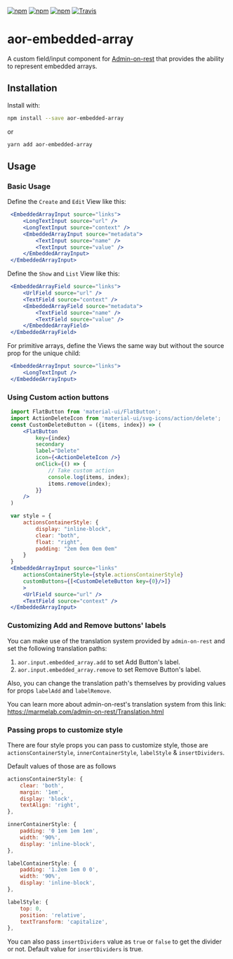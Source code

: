 [![npm](https://img.shields.io/npm/dw/aor-embedded-array.svg)](https://www.npmjs.com/package/aor-embedded-array)
[![npm](https://img.shields.io/npm/v/aor-embedded-array.svg)](https://www.npmjs.com/package/aor-embedded-array)
[![npm](https://img.shields.io/npm/l/aor-embedded-array.svg)](https://www.npmjs.com/package/aor-embedded-array)
[![Travis](https://travis-ci.org/MhdSyrwan/aor-embedded-array.svg?branch=master)](https://travis-ci.org/MhdSyrwan/aor-embedded-array)
# aor-embedded-array

A custom field/input component for [Admin-on-rest](https://github.com/marmelab/admin-on-rest/) that provides the ability to represent embedded arrays.

## Installation

Install with:

```sh
npm install --save aor-embedded-array
```

or

```sh
yarn add aor-embedded-array
```

## Usage

### Basic Usage

Define the `Create` and `Edit` View like this:

```jsx
 <EmbeddedArrayInput source="links">
     <LongTextInput source="url" />
     <LongTextInput source="context" />
     <EmbeddedArrayInput source="metadata">
         <TextInput source="name" />
         <TextInput source="value" />
     </EmbeddedArrayInput>
 </EmbeddedArrayInput>
```

Define the `Show` and `List` View like this:

```jsx
 <EmbeddedArrayField source="links">
     <UrlField source="url" />
     <TextField source="context" />
     <EmbeddedArrayField source="metadata">
         <TextField source="name" />
         <TextField source="value" />
     </EmbeddedArrayField>
 </EmbeddedArrayField>
```

For primitive arrays, define the Views the same way but without the source prop for the unique child:

```jsx
 <EmbeddedArrayInput source="links">
     <LongTextInput />
 </EmbeddedArrayInput>
```

### Using Custom action buttons

```jsx
 import FlatButton from 'material-ui/FlatButton';
 import ActionDeleteIcon from 'material-ui/svg-icons/action/delete';
 const CustomDeleteButton = ({items, index}) => (
     <FlatButton
         key={index}
         secondary
         label="Delete"
         icon={<ActionDeleteIcon />}
         onClick={() => {
             // Take custom action
             console.log(items, index);
             items.remove(index);
         }}
     />
 )
```

```jsx
 var style = {
     actionsContainerStyle: {
         display: "inline-block",
         clear: "both",
         float: "right",
         padding: "2em 0em 0em 0em"
     }
 }
 <EmbeddedArrayInput source="links" 
     actionsContainerStyle={style.actionsContainerStyle} 
     customButtons={[<CustomDeleteButton key={0}/>]}
     >
     <UrlField source="url" />
     <TextField source="context" />
 </EmbeddedArrayInput>
```

### Customizing Add and Remove buttons' labels
You can make use of the translation system provided by `admin-on-rest` and set the following translation paths:
1. `aor.input.embedded_array.add` to set Add Button's label.
2. `aor.input.embedded_array.remove` to set Remove Button's label.

Also, you can change the translation path's themselves by providing values for props `labelAdd` and `labelRemove`.

You can learn more about admin-on-rest's translation system from this link: https://marmelab.com/admin-on-rest/Translation.html

### Passing props to customize style

There are four style props you can pass to customize style, those are `actionsContainerStyle`, `innerContainerStyle`, `labelStyle` & `insertDividers`.

Default values of those are as follows

```js
actionsContainerStyle: {
    clear: 'both',
    margin: '1em',
    display: 'block',
    textAlign: 'right',
},
```

```js
innerContainerStyle: {
    padding: '0 1em 1em 1em',
    width: '90%',
    display: 'inline-block',
},
```

```js
labelContainerStyle: {
    padding: '1.2em 1em 0 0',
    width: '90%',
    display: 'inline-block',
},
```

```js
labelStyle: {
    top: 0,
    position: 'relative',
    textTransform: 'capitalize',
},
```

You can also pass `insertDividers` value as `true` or `false` to get the divider or not. Default value for `insertDividers` is true.
